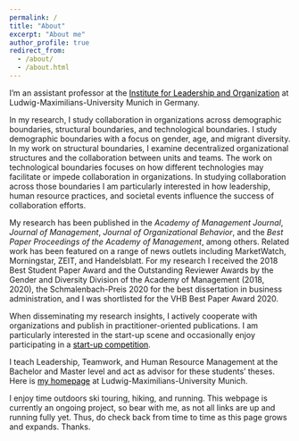 ```yaml
---
permalink: /
title: "About"
excerpt: "About me"
author_profile: true
redirect_from: 
  - /about/
  - /about.html
---
```



I’m an assistant professor at the <a style='color: black;' href='https://www.en.ilo.bwl.uni-muenchen.de/index.html'>Institute for Leadership and Organization</a> at Ludwig-Maximilians-University Munich in Germany.


In my research, I study collaboration in organizations across demographic boundaries, structural boundaries, and technological boundaries. I study demographic boundaries with a focus on gender, age, and migrant diversity. In my work on structural boundaries, I examine decentralized organizational structures and the collaboration between units and teams. The work on technological boundaries focuses on how different technologies may facilitate or impede collaboration in organizations. In studying collaboration across those boundaries I am particularly interested in how leadership, human resource practices, and societal events influence the success of collaboration efforts.


My research has been published in the *Academy of Management Journal*, *Journal of Management*, *Journal of Organizational Behavior*, and the *Best Paper Proceedings of the Academy of Management*, among others. Related work has been featured on a range of news outlets including MarketWatch, Morningstar, ZEIT, and Handelsblatt. For my research I received the 2018 Best Student Paper Award and the Outstanding Reviewer Awards by the Gender and Diversity Division of the Academy of Management (2018, 2020), the Schmalenbach-Preis 2020 for the best dissertation in business administration, and I was shortlisted for the VHB Best Paper Award 2020. 

When disseminating my research insights, I actively cooperate with organizations and publish in practitioner-oriented publications. I am particularly interested in the start-up scene and occasionally enjoy participating in a <a style='color: black;' href="/files/AnnualReportGSDS_Kilometer1.pdf">start-up competition</a>.


I teach Leadership, Teamwork, and Human Resource Management at the Bachelor and Master level and act as advisor for these students’ theses. Here is <a style='color: black;' href='https://www.en.ilo.bwl.uni-muenchen.de/team/assistant-profs/max_reinwald/index.html'>my homepage</a> at Ludwig-Maximilians-University Munich.


I enjoy time outdoors ski touring, hiking, and running. This webpage is currently an ongoing project, so bear with me, as not all links are up and running fully yet. Thus, do check back from time to time as this page grows and expands. Thanks.


